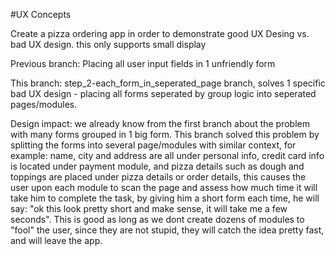 #UX Concepts

Create a pizza ordering app in order to demonstrate good UX Desing vs. bad UX design.
this only supports small display

Previous branch: Placing all user input fields in 1 unfriendly form

This branch: step_2-each_form_in_seperated_page branch, solves 1 specific bad UX design - placing all forms seperated by group logic into seperated pages/modules.

Design impact: we already know from the first branch about the problem with many forms grouped in 1 big form. This branch solved this problem by splitting the forms into several page/modules with similar context, for example: name, city and address are all under personal info, credit card info is located under payment module, and pizza details such as dough and toppings are placed under pizza details or order details, this causes the user upon each module to scan the page and assess how much time it will take him to complete the task, by giving him a short form each time, he will say: "ok this look pretty short and make sense, it will take me a few seconds". This is good as long as we dont create dozens of modules to "fool" the user, since they are not stupid, they will catch the idea pretty fast, and will leave the app.